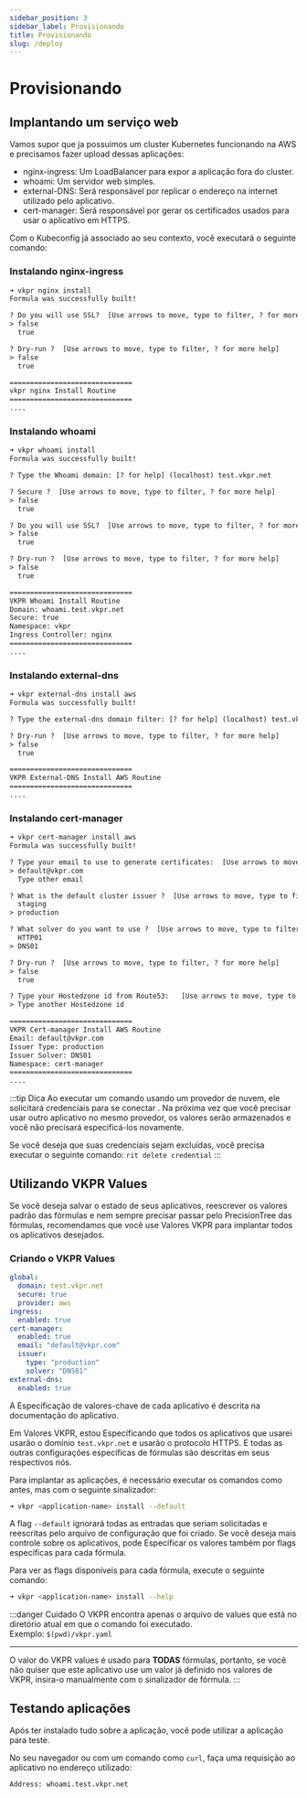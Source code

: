 ```yaml
---
sidebar_position: 3
sidebar_label: Provisionando
title: Provisionando
slug: /deploy
---
```


# Provisionando

## Implantando um serviço web

Vamos supor que ja possuimos um cluster Kubernetes funcionando na AWS e precisamos fazer upload dessas aplicações:

- nginx-ingress: Um LoadBalancer para expor a aplicação fora do cluster.
- whoami: Um servidor web simples. 
- external-DNS: Será responsável por replicar o endereço na internet utilizado pelo aplicativo.
- cert-manager: Será responsável por gerar os certificados usados ​​para usar o aplicativo em HTTPS.

Com o Kubeconfig já associado ao seu contexto, você executará o seguinte comando:

### Instalando nginx-ingress

```txt
➜ vkpr nginx install
Formula was successfully built!

? Do you will use SSL?  [Use arrows to move, type to filter, ? for more help]
> false
  true

? Dry-run ?  [Use arrows to move, type to filter, ? for more help]
> false
  true

==============================
vkpr nginx Install Routine
==============================
....
```

### Instalando whoami

```txt
➜ vkpr whoami install
Formula was successfully built!

? Type the Whoami domain: [? for help] (localhost) test.vkpr.net

? Secure ?  [Use arrows to move, type to filter, ? for more help]
> false
  true

? Do you will use SSL?  [Use arrows to move, type to filter, ? for more help]
> false
  true

? Dry-run ?  [Use arrows to move, type to filter, ? for more help]
> false
  true

==============================
VKPR Whoami Install Routine
Domain: whoami.test.vkpr.net
Secure: true
Namespace: vkpr
Ingress Controller: nginx
==============================
....
```

### Instalando external-dns

```txt
➜ vkpr external-dns install aws
Formula was successfully built!

? Type the external-dns domain filter: [? for help] (localhost) test.vkpr.net

? Dry-run ?  [Use arrows to move, type to filter, ? for more help]
> false
  true

==============================
VKPR External-DNS Install AWS Routine
==============================
....
```
### Instalando cert-manager

```txt
➜ vkpr cert-manager install aws
Formula was successfully built!

? Type your email to use to generate certificates:  [Use arrows to move, type to filter, ? for more help]
> default@vkpr.com
  Type other email

? What is the default cluster issuer ?  [Use arrows to move, type to filter, ? for more help]
  staging
> production

? What solver do you want to use ?  [Use arrows to move, type to filter, ? for more help]
  HTTP01
> DNS01

? Dry-run ?  [Use arrows to move, type to filter, ? for more help]
> false
  true

? Type your Hostedzone id from Route53:   [Use arrows to move, type to filter, ? for more help]
> Type another Hostedzone id

==============================
VKPR Cert-manager Install AWS Routine
Email: default@vkpr.com
Issuer Type: production
Issuer Solver: DNS01
Namespace: cert-manager
==============================
....
```

:::tip Dica
Ao executar um comando usando um provedor de nuvem, ele solicitará credenciais para se conectar . Na próxima vez que você precisar usar outro aplicativo no mesmo provedor, os valores serão armazenados e você não precisará especificá-los novamente.

Se você deseja que suas credenciais sejam excluídas, você precisa executar o seguinte comando:
`rit delete credential`
:::

## Utilizando VKPR Values

Se você deseja salvar o estado de seus aplicativos, reescrever os valores padrão das fórmulas e nem sempre precisar passar pelo PrecisionTree das fórmulas, recomendamos que você use Valores VKPR para implantar todos os aplicativos desejados.

### Criando o VKPR Values

```yaml title=" vkpr.yaml"
global:
  domain: test.vkpr.net
  secure: true
  provider: aws
ingress:
  enabled: true
cert-manager:
  enabled: true
  email: "default@vkpr.com"
  issuer:
    type: "production"
    solver: "DNS01"
external-dns:
  enabled: true
```
A Específicação de valores-chave de cada aplicativo é descrita na documentação do aplicativo.

Em Valores VKPR, estou Específicando que todos os aplicativos que usarei usarão o domínio `test.vkpr.net` e usarão o protocolo HTTPS. E todas as outras configurações específicas de fórmulas são descritas em seus respectivos nós.

Para  implantar as aplicações, é necessário executar os comandos como antes, mas com o seguinte sinalizador:

```bash
➜ vkpr <application-name> install --default
```

A flag `--default` ignorará todas as entradas que seriam solicitadas e reescritas pelo arquivo de configuração que foi criado.
Se você deseja mais controle sobre os aplicativos, pode Específicar os valores também por flags específicas para cada fórmula.


Para ver as flags disponíveis para cada fórmula, execute o seguinte comando:

```bash
➜ vkpr <application-name> install --help
```

:::danger Cuidado
O VKPR encontra apenas o arquivo de values que está no diretório atual em que o comando foi executado.<br/>
Exemplo: `$(pwd)/vkpr.yaml`

---

O valor do VKPR values  é usado para **TODAS** fórmulas, portanto, se você não quiser que este aplicativo use um valor já definido nos valores de VKPR, insira-o manualmente com o sinalizador de fórmula.
:::

## Testando aplicações

Após ter instalado tudo sobre a aplicação, você pode utilizar a aplicação para teste.

No seu navegador ou com um comando como `curl`, faça uma requisição ao aplicativo no endereço utilizado:

```txt
Address: whoami.test.vkpr.net
```